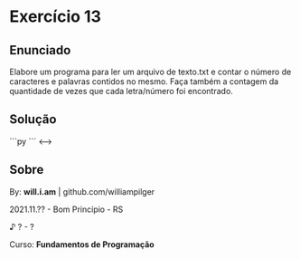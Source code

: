 # Exercício 13

## Enunciado

Elabore um programa para ler um arquivo de texto.txt e contar o número de caracteres e palavras contidos no mesmo. Faça também a contagem da quantidade de vezes que cada letra/número foi encontrado.

## Solução

<!-->
```py

```
<-->

## Sobre

By: **will.i.am** | github.com/williampilger

2021.11.?? - Bom Princípio - RS

♪ ? - ?

Curso: **Fundamentos de Programação**